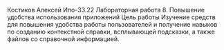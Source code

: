 Костиков Алексей Ипо-33.22
Лабораторная работа 8. Повышение удобства использования
приложений
Цель работы
Изучение средств для повышения удобства работы пользователей и
получение навыков по созданию контекстной справки, всплывающей
подсказки, а также файлов со справочной информацией.
